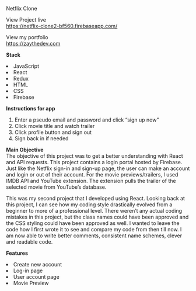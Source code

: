 Netflix Clone

View Project live</br>
https://netflix-clone2-bf560.firebaseapp.com/

View my portfolio</br>
https://zaythedev.com

<b>Stack</b>
<li>JavaScript</li>
<li>React</li>
<li>Redux</li>
<li>HTML</li>
<li>CSS</li>
<li>Firebase</li>


<b>Instructions for app</b>
1.	Enter a pseudo email and password and click “sign up now”
2.	Click movie title and watch trailer
3.	Click profile button and sign out
4.	Sign back in if needed


<b>Main Objective</b></br>
The objective of this project was to get a better understanding with React and API requests. This project contains a login portal hosted by Firebase. Just like the Netflix sign-in and sign-up page, the user can make an account and login or out of their account. For the movie previews/trailers, I used IMDB API and YouTube extension. The extension pulls the trailer of the selected movie from YouTube’s database. 

This was my second project that I developed using React. Looking back at this project, I can see how my coding style drastically evolved from a beginner to more of a professional level. There weren’t any actual coding mistakes in this project, but the class names could have been approved and the CSS styling could have been approved as well. I wanted to leave the code how I first wrote it to see and compare my code from then till now. I am now able to write better comments, consistent name schemes, clever and readable code. 

<b>Features</b>
<li>Create new account</li>
<li>Log-in page</li>
<li>User account page</li>
<li>Movie Preview</li>
